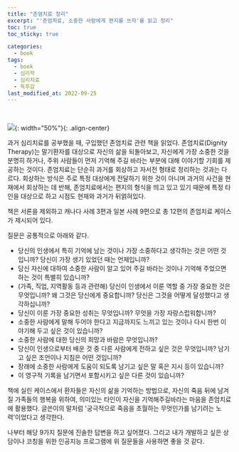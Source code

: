 ```yaml
---
title: "존엄치료 정리"
excerpt: "'존엄치료, 소중한 사람에게 편지를 쓰자'를 읽고 정리"
toc: true
toc_sticky: true

categories:
  - book
tags:
  - book
  - 심리학
  - 심리치료
  - 독후감
last_modified_at: 2022-09-25
---
```


<br>

![](https://i.imgur.com/OsgLElT.jpg){: width="50%"}{: .align-center}

과거 심리치료를 공부했을 때, 구입했던 존엄치료 관련 책을 읽었다. 존엄치료(Dignity Therapy)는 말기환자를 대상으로 자신의 삶을 되돌아보고, 자신에게 가장 소중한 것을 분명히 하거나, 주위 사람들이 먼저 기억해 주길 바라는 부분에 대해 이야기할 기회를 제공하는 것이다. 존엄치료는 단순히 과거를 회상하고 자서전 형태로 정리하는 것과는 다르다. 회상하는 방식은 주로 특정 대상에게 전달하기 위한 것이 아니며 과거의 사건을 현재에서 회상하는 데 반해, 존엄치료에서는 편지의 형식을 띄고 있고 있기 때문에 특정 타인을 대상으로 하고 시점도 현재와 과거가 뒤얽혀있다.

책은 서론을 제외하고 캐나다 사례 3편과 일본 사례 9편으로 총 12편의 존엄치료 케이스가 제시되어 있다.

질문은 공통적으로 아래와 같다.

- 당신의 인생에서 특히 기억에 남는 것이나 가장 소중하다고 생각하는 것은 어떤 것입니까? 당신이 가장 생기 있었던 때는 언제입니까?
- 당신 자신에 대하여 소중한 사람이 알고 있어 주길 바라는 것이나 기억해 주었으면 하는 것이 특별히 있습니까?
- (가족, 직업, 지역활동 등과 관련해) 당신이 인생에서 이룬 역할 중 가장 중요한 것은 무엇입니까? 왜 그것은 당신에게 중요합니까? 당신은 그것을 어떻게 달성했다고 생각하십니까?
- 당신이 이룬 가장 중요한 성취는 무엇입니까? 무엇을 가장 자랑스럽워합니까?
- 소중한 사람에게 말해 두어야 한다고 지금까지도 느끼고 있는 것이나 다시 한번 이야기해 두고 싶은 것이 있습니까?
- 소중한 사람에 대한 당신의 희망과 바람은 무엇입니까?
- 당신이 인생으로부터 배운 것 중 다른 사람에게 전하고 싶은 것은 무엇입니까? 남기고 싶은 조언이나 지침은 어떤 것입니까?
- 장래에 소중한 사람에게 도움이 되도록 남기고 싶은 말 혹은 지시 등이 있습니까?
- 이 영구적 기록을 남기면서 포함시키고 싶은 다른 것이 있습니까?

책에 실린 케이스에서 환자들은 자신의 삶을 기억하는 방법으로, 자신의 죽음 뒤에 남겨질 가족들의 행복을 위하여, 의미있는 타인이 자신을 기억해주길바라는 마음을 존엄치료에 활용했다.
글쓴이의 말처럼 '궁극적으로 죽음을 초월하는 무엇인가를 남기려는 노력'이었다고 생각한다.

나부터 해당 9가지 질문에 진솔한 답변을 하고 싶어졌다.
그리고 내가 개발하고 싶은 상담이나 코칭을 위한 인공지능 프로그램에 위 질문들을 사용하면 좋을 것 같다.
